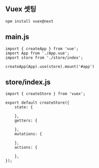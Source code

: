 ## Vuex 셋팅
```
npm install vuex@next
```

## main.js
```
import { createApp } from 'vue';
import App from './App.vue';
import store from './store/index';

createApp(App).use(store).mount('#app')
```

## store/index.js
```
import { createStore } from 'vuex';

export default createStore({
    state: {

    },
    getters: {

    },
    mutations: {

    },
    actions: {

    },
});
```
